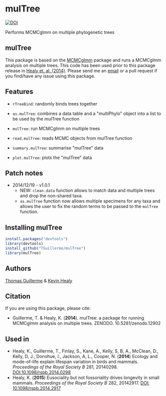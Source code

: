 mulTree
=======

[![DOI](https://zenodo.org/badge/7411/TGuillerme/mulTree.png)](http://dx.doi.org/10.5281/zenodo.12902)

Performs MCMCglmm on multiple phylogenetic trees

mulTree
-------
This package is based on the [MCMCglmm](http://cran.r-project.org/web/packages/MCMCglmm/index.html) package
and runs a MCMCglmm analysis on multiple trees.
This code has been used prior to this package release in [Healy et. al. (2014)](http://rspb.royalsocietypublishing.org/content/281/1784/20140298.full.pdf?ijkey=gPt28ElSAYBvRhZ&keytype=ref).
Please send me an [email](mailto:guillert@tcd.ie) or a pull request if you find/have any issue using this package.

Features
--------
* `rTreeBind`: randomly binds trees together

* `as.mulTree`: combines a data table and a "multiPhylo" object into a list to be used by the mulTree function

* `mulTree`: run MCMCglmm on multiple trees

* `read.mulTree`: reads MCMC objects from mulTree function

* `summary.mulTree`: summarise "mulTree" data

* `plot.mulTree`: plots the "mulTree" data

Patch notes
----
* 2014/12/19 - v1.0.1
  * NEW: `clean.data` function allows to match data and multiple trees and drop the non-shared taxa.
  * `as.mulTree` function now allows multiple specimens for any taxa and allows the user to fix the random terms to be passed to the `mulTree` function.

Installing mulTree
------------------
```r
install.packages("devtools")
library(devtools)
install_github("TGuillerme/mulTree")
library(mulTree)
```

Authors
-------
[Thomas Guillerme](http://tguillerme.github.io) & [Kevin Healy](http://healyke.github.io)


Citation
-------
If you are using this package, please cite:

* Guillerme, T. & Healy, K. (**2014**). mulTree: a package for running MCMCglmm analysis on multiple trees. ZENODO. 10.5281/zenodo.12902


Used in
-------
* Healy, K., Guillerme, T., Finlay, S., Kane, A., Kelly, S, B, A., McClean, D., Kelly, D, J., Donohue, I., Jackson, A, L., Cooper, N. (**2014**) Ecology and mode-of-life explain lifespan variation in birds and mammals. *Proceedings of the Royal Society B* 281, 20140298. [DOI:10.1098/rspb.2014.0298](http://rspb.royalsocietypublishing.org/content/281/1784/20140298?ijkey=1d6acd5357bbd6b611bd0d38b7cacd7a03d83dd1&keytype2=tf_ipsecsha)
* Healy, K. (**2015**) Eusociality but not fossoriality drives longevity in small mammals. *Proceedings of the Royal Society B* 282, 20142917. [DOI: 10.1098/rspb.2014.2917](http://rspb.royalsocietypublishing.org/content/282/1806/20142917)
